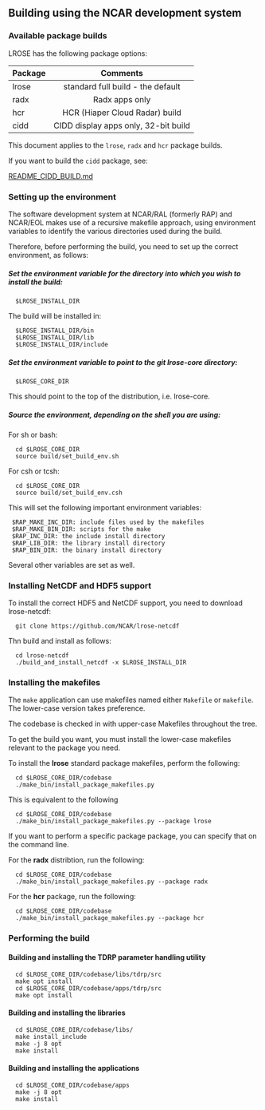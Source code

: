 ## Building using the NCAR development system

### Available package builds

LROSE has the following package options:

| Package       | Comments      |
| ------------- |:-------------:|
| lrose         | standard full build - the default |
| radx          | Radx apps only |
| hcr           | HCR (Hiaper Cloud Radar) build |
| cidd          | CIDD display apps only, 32-bit build |

This document applies to the `lrose`, `radx` and `hcr` package builds.

If you want to build the `cidd` package, see:

  [README_CIDD_BUILD.md](./README_CIDD_BUILD.md)

### Setting up the environment

The software development system at NCAR/RAL (formerly RAP) and NCAR/EOL makes use of a recursive makefile approach, using environment variables to identify the various directories used during the build.

Therefore, before performing the build, you need to set up the correct environment, as follows:

##### Set the environment variable for the directory into which you wish to install the build:

```
  $LROSE_INSTALL_DIR
```

The build will be installed in:

```
  $LROSE_INSTALL_DIR/bin
  $LROSE_INSTALL_DIR/lib
  $LROSE_INSTALL_DIR/include
```

##### Set the environment variable to point to the git lrose-core directory:

```
  $LROSE_CORE_DIR
```

This should point to the top of the distribution, i.e. lrose-core.

##### Source the environment, depending on the shell you are using:

For sh or bash:
```
  cd $LROSE_CORE_DIR
  source build/set_build_env.sh
```  

For csh or tcsh:
```
  cd $LROSE_CORE_DIR
  source build/set_build_env.csh
```

This will set the following important environment variables:

```
 $RAP_MAKE_INC_DIR: include files used by the makefiles
 $RAP_MAKE_BIN_DIR: scripts for the make
 $RAP_INC_DIR: the include install directory
 $RAP_LIB_DIR: the library install directory
 $RAP_BIN_DIR: the binary install directory
```

Several other variables are set as well.

### Installing NetCDF and HDF5 support

To install the correct HDF5 and NetCDF support, you need to download lrose-netcdf:

```
  git clone https://github.com/NCAR/lrose-netcdf
```

Thn build and install as follows:

```
  cd lrose-netcdf
  ./build_and_install_netcdf -x $LROSE_INSTALL_DIR
```

### Installing the makefiles

The `make` application can use makefiles named either `Makefile` or `makefile`.
The lower-case version takes preference.

The codebase is checked in with upper-case Makefiles throughout the tree.

To get the build you want, you must install the lower-case makefiles relevant to the package you need.

To install the **lrose** standard package makefiles, perform the following:

```
  cd $LROSE_CORE_DIR/codebase
  ./make_bin/install_package_makefiles.py
```
This is equivalent to the following

```
  cd $LROSE_CORE_DIR/codebase
  ./make_bin/install_package_makefiles.py --package lrose
```

If you want to perform a specific package package, you can specify that on the command line.

For the **radx** distribtion, run the following:

```
  cd $LROSE_CORE_DIR/codebase
  ./make_bin/install_package_makefiles.py --package radx
```

For the **hcr** package, run the following:

```
  cd $LROSE_CORE_DIR/codebase
  ./make_bin/install_package_makefiles.py --package hcr
```

### Performing the build

#### Building and installing the TDRP parameter handling utility

```
  cd $LROSE_CORE_DIR/codebase/libs/tdrp/src
  make opt install
  cd $LROSE_CORE_DIR/codebase/apps/tdrp/src
  make opt install
```

#### Building and installing the libraries

```
  cd $LROSE_CORE_DIR/codebase/libs/
  make install_include
  make -j 8 opt
  make install
```

#### Building and installing the applications

```
  cd $LROSE_CORE_DIR/codebase/apps
  make -j 8 opt
  make install
```


